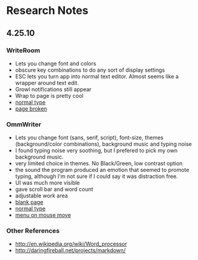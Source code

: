 # Research Notes

## 4.25.10

### WriteRoom

 * Lets you change font and colors
 * obscure key combinations to do any sort of display settings
 * ESC lets you turn app into normal text editor. Almost seems like a wrapper around text edit.
 * Growl notifications still appear
 * Wrap to page is pretty cool
 * [normal type](http://github.com/icco/coffee_shop/raw/master/images/writeroom1.png)
 * [page broken](http://github.com/icco/coffee_shop/raw/master/images/writeroom2.png)

### OmmWriter

 * Lets you change font (sans, serif, script), font-size, themes (background/color combinations), background music and typing noise
 * I found typing noise very soothing, but I prefered to pick my own background music.
 * very limited choice in themes. No Black/Green, low contrast option
 * the sound the program produced an emotion that seemed to promote typing, although I'm not sure if I could say it was distraction free.
 * UI was much more visible
 * gave scroll bar and word count
 * adjustable work area
 * [blank page](http://github.com/icco/coffee_shop/raw/master/images/ommwriter1.png)
 * [normal type](http://github.com/icco/coffee_shop/raw/master/images/ommwriter2.png)
 * [menu on mouse move](http://github.com/icco/coffee_shop/raw/master/images/ommwriter3.png)

### Other References

 * <http://en.wikipedia.org/wiki/Word_processor>
 * <http://daringfireball.net/projects/markdown/>

